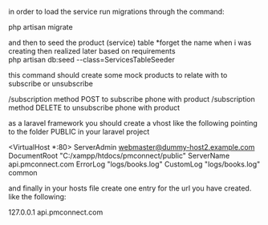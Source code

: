 in order to load the service
run migrations through the command: 

php artisan migrate

and then to seed the product (service) table *forget the name when i was creating then realized later based on requirements  
php artisan db:seed --class=ServicesTableSeeder

this command should create some mock products to relate with to subscribe or unsubscribe


/subscription method POST to subscribe phone with product
/subscription method DELETE to unsubscribe phone with product



as a laravel framework you should create a vhost like the following pointing to the folder PUBLIC in your laravel project 

<VirtualHost *:80>
    ServerAdmin webmaster@dummy-host2.example.com
    DocumentRoot "C:/xampp/htdocs/pmconnect/public"
    ServerName api.pmconnect.com
    ErrorLog "logs/books.log"
    CustomLog "logs/books.log" common
</VirtualHost>

and finally in your hosts file create one entry for the url you have created. like the following:

127.0.0.1       api.pmconnect.com

